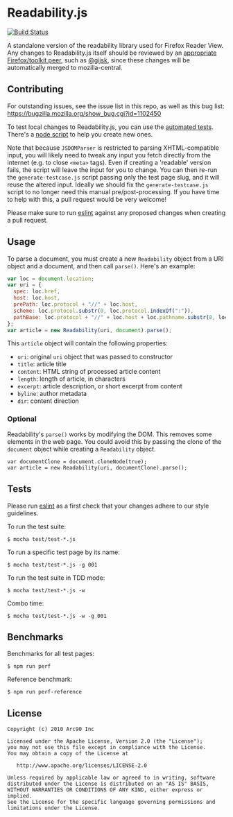 # Readability.js

[![Build Status](https://travis-ci.org/mozilla/readability.svg?branch=master)](https://travis-ci.org/mozilla/readability)

A standalone version of the readability library used for Firefox Reader View. Any changes to Readability.js itself should be reviewed by an [appropriate Firefox/toolkit peer](https://wiki.mozilla.org/Modules/Firefox), such as [@gijsk](https://github.com/gijsk), since these changes will be automatically merged to mozilla-central.

## Contributing

For outstanding issues, see the issue list in this repo, as well as this bug list: https://bugzilla.mozilla.org/show_bug.cgi?id=1102450

To test local changes to Readability.js, you can use the [automated tests](#tests). There's a [node script](https://github.com/mozilla/readability/blob/master/test/generate-testcase.js) to help you create new ones.

Note that because `JSDOMParser` is restricted to parsing XHTML-compatible input, you will likely need to tweak any input you fetch directly from the internet (e.g. to close `<meta>` tags). Even if creating a 'readable' version fails, the script will leave the input for you to change. You can then re-run the `generate-testcase.js` script passing only the test page slug, and it will reuse the altered input. Ideally we should fix the `generate-testcase.js` script to no longer need this manual pre/post-processing. If you have time to help with this, a pull request would be very welcome!

Please make sure to run [eslint](http://eslint.org/) against any proposed changes when creating a pull request.

## Usage

To parse a document, you must create a new `Readability` object from a URI object and a document, and then call `parse()`. Here's an example:

```javascript
var loc = document.location;
var uri = {
  spec: loc.href,
  host: loc.host,
  prePath: loc.protocol + "//" + loc.host,
  scheme: loc.protocol.substr(0, loc.protocol.indexOf(":")),
  pathBase: loc.protocol + "//" + loc.host + loc.pathname.substr(0, loc.pathname.lastIndexOf("/") + 1)
};
var article = new Readability(uri, document).parse();
```

This `article` object will contain the following properties:

* `uri`: original `uri` object that was passed to constructor
* `title`: article title
* `content`: HTML string of processed article content
* `length`: length of article, in characters
* `excerpt`: article description, or short excerpt from content
* `byline`: author metadata
* `dir`: content direction

### Optional

Readability's `parse()` works by modifying the DOM. This removes some elements in the web page. You could avoid this by passing the clone of the `document` object while creating a `Readability` object.


```
var documentClone = document.cloneNode(true); 
var article = new Readability(uri, documentClone).parse();   
```

## Tests

Please run [eslint](http://eslint.org/) as a first check that your changes adhere to our style guidelines.

To run the test suite:

    $ mocha test/test-*.js

To run a specific test page by its name:

    $ mocha test/test-*.js -g 001

To run the test suite in TDD mode:

    $ mocha test/test-*.js -w

Combo time:

    $ mocha test/test-*.js -w -g 001

## Benchmarks

Benchmarks for all test pages:

    $ npm run perf

Reference benchmark:

    $ npm run perf-reference

## License

    Copyright (c) 2010 Arc90 Inc

    Licensed under the Apache License, Version 2.0 (the "License");
    you may not use this file except in compliance with the License.
    You may obtain a copy of the License at

       http://www.apache.org/licenses/LICENSE-2.0

    Unless required by applicable law or agreed to in writing, software
    distributed under the License is distributed on an "AS IS" BASIS,
    WITHOUT WARRANTIES OR CONDITIONS OF ANY KIND, either express or implied.
    See the License for the specific language governing permissions and
    limitations under the License.
